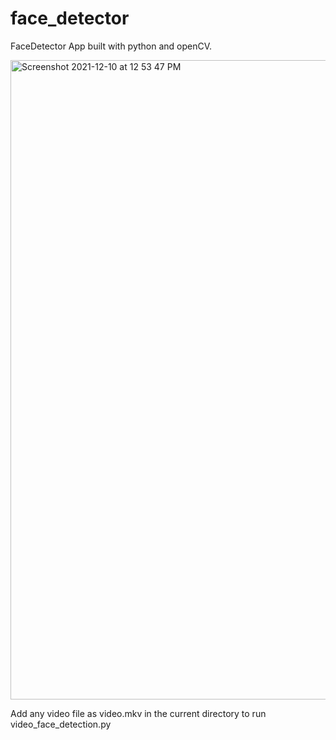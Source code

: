 # face_detector

FaceDetector App built with python and openCV.

<img width="1023" alt="Screenshot 2021-12-10 at 12 53 47 PM" src="https://user-images.githubusercontent.com/47421661/145577159-9dcf9abc-424a-43c5-b16a-3ab8552c98dc.png">

Add any video file as video.mkv in the current directory 
to run video_face_detection.py
